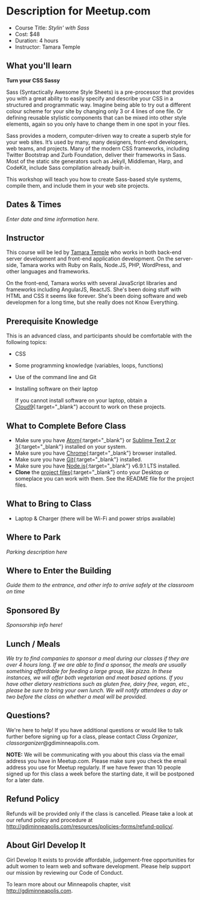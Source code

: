 ﻿# Description for Meetup.com

* Course Title: *Stylin' with Sass*
* Cost: $48
* Duration: 4 hours
* Instructor: Tamara Temple

## What you'll learn

**Turn your CSS Sassy**

Sass (Syntactically Awesome Style Sheets) is a pre-processor that
provides you with a great ability to easily specify and describe your
CSS in a structured and programmatic way. Imagine being able to try
out a different colour scheme for your site by changing only 3 or 4
lines of one file. Or defining reusable stylistic components that can
be mixed into other style elements, again so you only have to change
them in one spot in your files.

Sass provides a modern, computer-driven way to create a superb style
for your web sites. It’s used by many, many designers, front-end
developers, web teams, and projects. Many of the modern CSS
frameworks, including Twitter Bootstrap and Zurb Foundation, deliver
their frameworks in Sass. Most of the static site generators such as
Jekyll, Middleman, Harp, and CodeKit, include Sass compilation already
built-in.

This workshop will teach you how to create Sass-based style systems,
compile them, and include them in your web site projects.

## Dates & Times

*Enter date and time information here.*

## Instructor

This course will be led by [Tamara Temple](http://www.tamouse.org) who
works in both back-end server development and front-end application
development. On the server-side, Tamara works with Ruby on Rails, Node.JS,
PHP, WordPress, and other languages and frameworks.

On the front-end, Tamara works with several JavaScript libraries and
frameworks including AngularJS, ReactJS. She's been doing stuff with
HTML and CSS it seems like forever. She's been doing software and web
developmen for a long time, but she really does not Know Everything.

## Prerequisite Knowledge

This is an advanced class, and participants should be comfortable with
the following topics:

* CSS
* Some programming knowledge (variables, loops, functions)
* Use of the command line and Git
* Installing software on their laptop

  If you cannot install software on your laptop, obtain a
  [Cloud9](https://c9.io "Cloud 9 development
  environment"){:target="_blank"} account to work on these projects.

## What to Complete Before Class

* Make sure you have [Atom](https://atom.io/ "Atom Editor"){:target="_blank"} or
  [Sublime Text 2 or 3](http://www.sublimetext.com/ "Sublime Text
  Editor"){:target="_blank"} installed on your system.
* Make sure you have
  [Chrome](https://google.com/chrome/browser){:target="_blank"}
  browser installed.
* Make sure you have [Git](https://git-scm.com/downloads){:target="_blank"}
  installed.
* Make sure you have [Node.js](https://nodejs.org/en/){:target="_blank"} v6.9.1
  LTS installed.
* **Clone** the
  [project files](https://github.com/tamouse/html-320-stylin-with-sass-project-files
  "Project Files for Sass course zip file download"){:target="_blank"}
  onto your Desktop or someplace you can work with them. See the
  README file for the project files.

## What to Bring to Class

* Laptop & Charger (there will be Wi-Fi and power strips available)

## Where to Park

*Parking description here*

## Where to Enter the Building

*Guide them to the entrance, and other info to arrive safely at the classroom on time*

## Sponsored By

*Sponsorship info here!*

## Lunch / Meals

<em>We try to find companies to sponsor a meal during our classes if
they are over 4 hours long. If we are able to find a sponsor, the
meals are usually something affordable for feeding a large group, like
pizza. In these instances, we will offer both vegetarian and meat
based options. If you have other dietary restrictions such as gluten
free, dairy free, vegan, etc., please be sure to bring your own
lunch. We will notify attendees a day or two before the class on
whether a meal will be provided.</em>


## Questions?

We're here to help! If you have additional questions or would like to
talk further before signing up for a class, please contact *Class
Organizer*, *classorganizer*@gdiminneapolis.com.

**NOTE:** We will be communicating with you about this class via the email
address you have in Meetup.com. Please make sure you check the email
address you use for Meetup regularly. If we have fewer than 10 people
signed up for this class a week before the starting date, it will be
postponed for a later date.

## Refund Policy

Refunds will be provided only if the class is cancelled. Please take a
look at our refund policy and procedure at
<http://gdiminneapolis.com/resources/policies-forms/refund-policy/>.

## About Girl Develop It

Girl Develop It exists to provide affordable, judgement-free
opportunities for adult women to learn web and software
development. Please help support our mission by reviewing our Code of
Conduct.

To learn more about our Minneapolis chapter, visit
<http://gdiminneapolis.com>.
